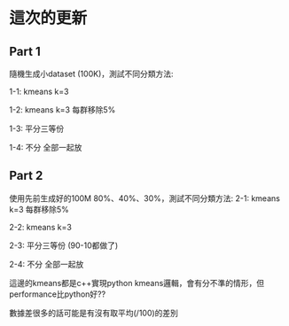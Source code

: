 # 這次的更新
## Part 1
隨機生成小dataset (100K)，測試不同分類方法:

   1-1: kmeans k=3
  
   1-2: kmeans k=3 每群移除5%
  
   1-3: 平分三等份
  
   1-4: 不分 全部一起放 
  
  
## Part 2
使用先前生成好的100M 80%、40%、30%，測試不同分類方法:
   2-1: kmeans k=3 每群移除5%

   2-2: kmeans k=3

   2-3: 平分三等份 (90-10都做了)

   2-4: 不分 全部一起放 

這邊的kmeans都是c++實現python kmeans邏輯，會有分不準的情形，但performance比python好??

數據差很多的話可能是有沒有取平均(/100)的差別
